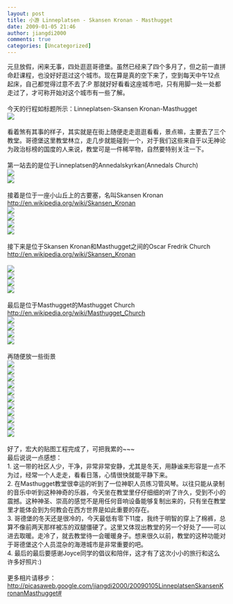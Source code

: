 ```yaml
---
layout: post
title: 小游 Linneplatsen - Skansen Kronan - Masthugget
date: 2009-01-05 21:46
author: jiangdi2000
comments: true
categories: [Uncategorized]
---
```

<div id="msgcns!C840C88DA912213B!1308" class="bvMsg"> 元旦放假，闲来无事，四处逛逛哥德堡。虽然已经来了四个多月了，但之前一直拼命赶课程，也没好好逛过这个城市。现在算是真的空下来了，空到每天中午12点起床，自己都觉得过意不去了:P 那就好好看看这座城市吧，只有用脚一处一处都走过了，才可称开始对这个城市有一些了解。<br /><br />今天的行程如标题所示：Linneplatsen-Skansen Kronan-Masthugget<br /><a href="http://picasaweb.google.com/lh/photo/HOcGZJqXWUsgq20SKqZBAw?feat=embedwebsite"><img src="http://lh3.ggpht.com/_6BAkkYRtVjg/SWJxoQsn9dI/AAAAAAAABUc/AiMm3ywIC0Q/s800/Satellite view.jpg" /></a><br /><br />看着煞有其事的样子，其实就是在街上随便走走逛逛看看，景点嘛，主要去了三个教堂。哥德堡这里教堂林立，走几步就能碰到一个，对于我们这些来自于以无神论为政治标榜的国度的人来说，教堂可是一件稀罕物，自然要特别关注一下。<br /><br />第一站去的是位于Linneplatsen的Annedalskyrkan(Annedals Church)<br /><a href="http://picasaweb.google.com/lh/photo/HJn1pBlw-d1BKew-Puo7Yg?feat=embedwebsite"><img src="http://lh3.ggpht.com/_6BAkkYRtVjg/SWJ0BEkoQyI/AAAAAAAABc0/sSRmzstreL8/s800/P1052260.JPG" /></a><br /><a href="http://picasaweb.google.com/lh/photo/f9Lq06xXMEjMRfHir7q0UQ?feat=embedwebsite"><img src="http://lh3.ggpht.com/_6BAkkYRtVjg/SWJ0CUiPJwI/AAAAAAAABc8/0ScN_SiGcaY/s800/P1052261.JPG" /></a><br /><br />接着是位于一座小山丘上的古要塞，名叫Skansen Kronan<br /><a href="http://en.wikipedia.org/wiki/Skansen_Kronan">http://en.wikipedia.org/wiki/Skansen_Kronan</a><br /><a href="http://picasaweb.google.com/lh/photo/v2I7QU3X1GTu-FV4lG9oAA?feat=embedwebsite"><img src="http://lh6.ggpht.com/_6BAkkYRtVjg/SWJzaPEz2gI/AAAAAAAABWY/1wljDBDqWAM/s800/DSCF1905.JPG" /></a><br /><a href="http://picasaweb.google.com/lh/photo/Uj7F73AUs-5CvvzZ0b04oQ?feat=embedwebsite"><img src="http://lh4.ggpht.com/_6BAkkYRtVjg/SWJzdZdgN9I/AAAAAAAABW4/Gsi_9Haih3A/s800/DSCF1912.JPG" /></a> <br /><a href="http://picasaweb.google.com/lh/photo/IN0fXHUgwQ5x95RNk9Td_w?feat=embedwebsite"><img src="http://lh6.ggpht.com/_6BAkkYRtVjg/SWJzeZD-dxI/AAAAAAAABXI/y_g8tbP5kuo/s800/DSCF1917.JPG" /></a> <br /><a href="http://picasaweb.google.com/lh/photo/OeOWTbrOyHBeSJXxYBkqHg?feat=embedwebsite"><img src="http://lh3.ggpht.com/_6BAkkYRtVjg/SWJzm0RRINI/AAAAAAAABYA/XM_SDMaKQyo/s800/DSCF1927.JPG" /></a><br /> <br />接下来是位于Skansen Kronan和Masthugget之间的Oscar Fredrik Church<br /><a href="http://en.wikipedia.org/wiki/Skansen_Kronan">http://en.wikipedia.org/wiki/Skansen_Kronan</a><br /><br /><a href="http://picasaweb.google.com/lh/photo/iDtw6N2XbpuBcrA9ZrLU2A?feat=embedwebsite"><img src="http://lh6.ggpht.com/_6BAkkYRtVjg/SWJzeIOrW9I/AAAAAAAABXA/tTx4qIzl1j4/s800/DSCF1914.JPG" /></a><br /><a href="http://picasaweb.google.com/lh/photo/n2w4JYvdLsHMEqIf0-FFHg?feat=embedwebsite"><img src="http://lh3.ggpht.com/_6BAkkYRtVjg/SWJztP_01UI/AAAAAAAABZE/Ycei982h3Bw/s800/DSCF1937.JPG" /></a><br /><a href="http://picasaweb.google.com/lh/photo/S5s3rkF4ORbt6hQlTA5x7w?feat=embedwebsite"><img src="http://lh3.ggpht.com/_6BAkkYRtVjg/SWJzvqsWlLI/AAAAAAAABZs/vtxk-3roshw/s800/DSCF1942.JPG" /></a><br /><a href="http://picasaweb.google.com/lh/photo/rOyJy1u57Gd-s-9X0NGhBA?feat=embedwebsite"><img src="http://lh6.ggpht.com/_6BAkkYRtVjg/SWJzyaj-I2I/AAAAAAAABaY/o5vacPDZ5y4/s800/DSCF1948.JPG" /></a><br /><br />最后是位于Masthugget的Masthugget Church<br /><a href="http://en.wikipedia.org/wiki/Masthugget_Church">http://en.wikipedia.org/wiki/Masthugget_Church</a><br /><a href="http://picasaweb.google.com/lh/photo/k3VnNgCswaW7CBeX0JTZTw?feat=embedwebsite"><img src="http://lh3.ggpht.com/_6BAkkYRtVjg/SWJz0tMCgKI/AAAAAAAABaw/AGo347jjjp4/s800/DSCF1951.JPG" /></a><br /><a href="http://picasaweb.google.com/lh/photo/xQlQeTfpv6HFTX369lb52w?feat=embedwebsite"><img src="http://lh5.ggpht.com/_6BAkkYRtVjg/SWJz2Qq5WZI/AAAAAAAABbI/ypqYJXgU3YY/s800/DSCF1954.JPG" /></a><br /><a href="http://picasaweb.google.com/lh/photo/QecugCLG-AKcwbqvfSaCWQ?feat=embedwebsite"><img src="http://lh6.ggpht.com/_6BAkkYRtVjg/SWJz71Bo7GI/AAAAAAAABb4/1k0sOWiPbkE/s800/DSCF1962.JPG" /></a><br /><a href="http://picasaweb.google.com/lh/photo/5xhFdlSWcT31RT6jHWElrQ?feat=embedwebsite"><img src="http://lh5.ggpht.com/_6BAkkYRtVjg/SWJz9mCMKYI/AAAAAAAABcQ/W0GxD83p_QM/s800/DSCF1970.JPG" /></a><br /><br />再随便放一些街景<br /><a href="http://picasaweb.google.com/lh/photo/BPO6DJkkJDIke-XmisJT4Q?feat=embedwebsite"><img src="http://lh4.ggpht.com/_6BAkkYRtVjg/SWJzQ7i698I/AAAAAAAABU8/V4vPgxvdySI/s800/DSCF1892.JPG" /></a><br /><a href="http://picasaweb.google.com/lh/photo/67sdmUrBrU3XC7sHq_cAkg?feat=embedwebsite"><img src="http://lh3.ggpht.com/_6BAkkYRtVjg/SWJzTl-e5iI/AAAAAAAABVU/xXE8gctGNZs/s800/DSCF1895.JPG" /></a><br /><a href="http://picasaweb.google.com/lh/photo/RK6LdXsWCjOtLKbPzXtVuw?feat=embedwebsite"><img src="http://lh4.ggpht.com/_6BAkkYRtVjg/SWJzWbFYVfI/AAAAAAAABVs/egrQwzlkeVU/s800/DSCF1898.JPG" /></a><br /><a href="http://picasaweb.google.com/lh/photo/OlWlp9a5QPVM1CpIS2rZLw?feat=embedwebsite"><img src="http://lh3.ggpht.com/_6BAkkYRtVjg/SWJzXB8c0LI/AAAAAAAABV0/-BoGUSYjZ2Y/s800/DSCF1899.JPG" /></a><br /><a href="http://picasaweb.google.com/lh/photo/4a5WL5nDY4cYxFO9CQ4AQQ?feat=embedwebsite"><img src="http://lh3.ggpht.com/_6BAkkYRtVjg/SWJzZCbEblI/AAAAAAAABWQ/K7YBYYy4cKE/s800/DSCF1902.JPG" /></a><br /><a href="http://picasaweb.google.com/lh/photo/3K-iiyuxl34kjBEmsrHHBA?feat=embedwebsite"><img src="http://lh6.ggpht.com/_6BAkkYRtVjg/SWJzqz14fZI/AAAAAAAABYs/5SXHmYKt8xU/s800/DSCF1934.JPG" /></a><br /><a href="http://picasaweb.google.com/lh/photo/fjU2ztMcUrBuGP9YRKyxIg?feat=embedwebsite"><img src="http://lh5.ggpht.com/_6BAkkYRtVjg/SWJzwP5GEkI/AAAAAAAABZ0/r-Ywb50-2hs/s800/DSCF1943.JPG" /></a><br /><a href="http://picasaweb.google.com/lh/photo/OaWIlqVLkCdSqMUBK-T_4g?feat=embedwebsite"><img src="http://lh6.ggpht.com/_6BAkkYRtVjg/SWJz0EYTnpI/AAAAAAAABao/2J4N3PciOqI/s800/DSCF1950.JPG" /></a> <br /><a href="http://picasaweb.google.com/lh/photo/-gY0QT6d5M6B7IR4_U-fpA?feat=embedwebsite"><img src="http://lh3.ggpht.com/_6BAkkYRtVjg/SWJ0GlXuQrI/AAAAAAAABdk/7hPmD0zK37I/s800/P1052272.JPG" /></a><br /><a href="http://picasaweb.google.com/lh/photo/r_xOI-fr-2m7iU2lhGJvgg?feat=embedwebsite"><img src="http://lh3.ggpht.com/_6BAkkYRtVjg/SWJ0G6E58oI/AAAAAAAABds/pUYvkf0zKa8/s800/P1052274.JPG" /></a><br /><a href="http://picasaweb.google.com/lh/photo/yQIO5nLM2kguxTBc9Y1P8Q?feat=embedwebsite"><img src="http://lh3.ggpht.com/_6BAkkYRtVjg/SWJz-eXfA4I/AAAAAAAABcY/X8QaFgTEfjg/s800/DSCF1974.JPG" /></a><br /><br />好了，宏大的贴图工程完成了，可把我累的~~~<br />最后说说一点感想：<br />1. 这一带的社区人少，干净，非常非常安静，尤其是冬天，用静谧来形容是一点不为过，经常一个人走走，看看日落，心情很快就能平静下来。<br />2. 在Masthugget教堂很幸运的听到了一位神职人员练习管风琴。以往只能从录制的音乐中听到这种神奇的乐器，今天坐在教堂里仔仔细细的听了许久，受到不小的震撼。这种神圣、崇高的感觉不是用任何音响设备能够复制出来的，只有坐在教堂里才能体会到为何教会在西方世界是如此重要的存在。<br />3. 哥德堡的冬天还是很冷的，今天最低有零下11度，我终于明智的穿上了棉裤，总算不像前两天那样被冻的双腿僵硬了。这里又体现出教堂的另一个好处了——可以进去取暖。走冷了，就去教堂待一会暖暖身子。想来很久以前，教堂的这种功能对于哥德堡这个人员混杂的海港城市是非常重要的吧。<br />4. 最后的最后要感谢Joyce同学的倡议和陪伴，这才有了这次小小的旅行和这么许多好照片:)<br /><br />更多相片请移步：<a href="http://picasaweb.google.com/jiangdi2000/20090105LinneplatsenSkansenKronanMasthugget#">http://picasaweb.google.com/jiangdi2000/20090105LinneplatsenSkansenKronanMasthugget#</a><br /><br /><br /></div>
